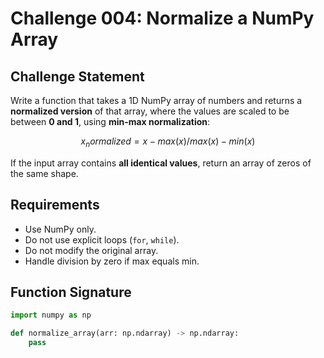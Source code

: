 # Challenge 004: Normalize a NumPy Array

## Challenge Statement
Write a function that takes a 1D NumPy array of numbers and returns a **normalized version** of that array, where the values are scaled to be between **0 and 1**, using **min-max normalization**:
```math
x_normalized = x - max(x) / max(x) - min(x)
```
If the input array contains **all identical values**, return an array of zeros of the same shape.

## Requirements
- Use NumPy only.
- Do not use explicit loops (`for`, `while`).
- Do not modify the original array.
- Handle division by zero if max equals min.

## Function Signature
```python
import numpy as np

def normalize_array(arr: np.ndarray) -> np.ndarray:
    pass
```